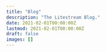 ```yaml
---
title: "Blog"
description: "The Litestream Blog."
date: 2021-02-01T00:00:00Z
lastmod: 2021-02-01T00:00:00Z
draft: false
images: []
---
```

